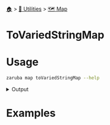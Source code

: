 <!--startTocHeader-->
[🏠](../../README.md) > [🔧 Utilities](../README.md) > [🗺️ Map](README.md)
# ToVariedStringMap
<!--endTocHeader-->

# Usage


```bash
zaruba map toVariedStringMap --help
```
 
<details>
<summary>Output</summary>
 
```````
Transform a jsonMap into a jsonStringMap, every keys and values are transformed into multiple variations

Usage:
  zaruba map toVariedStringMap <jsonMap> [keys...] [flags]

Examples:

zaruba map toVariedStringMap '{"server": "localhost", "port": 3306}'
{"\"port\"":"\"3306\"","\"server\"":"\"localhost\"","'port'":"'3306'","'server'":"'localhost'","PORT":"3306","Port":"3306","SERVER":"LOCALHOST","Server":"Localhost","port":"3306","server":"localhost"}


Flags:
  -h, --help   help for toVariedStringMap
```````
</details>


# Examples



<!--startTocSubtopic-->

<!--endTocSubtopic-->